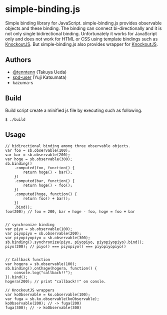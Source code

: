 simple-binding.js
=================

Simple binding library for JavaScript.
simple-binding.js provides observable objects and these binding.
The binding can connect bi-directionally and it is not only single bidirectional binding. 
Unfortunately it works for JavaScript only and does not work for HTML or CSS using template bindings such as [KnockoutJS](http://knockoutjs.com/).
But simple-binding.js also provides wrapper for [KnockoutJS](http://knockoutjs.com/).

Authors
-------------
* [@tenntenn](https://twitter.com/tenntenn) (Takuya Ueda)
* [spd-user](http://github.com/spd-user/) (Yuji Katsumata)
* kazuma-s

Build
-------------

Build script create a minified js file by executing such as following.

    $ ./build


Usage
-------------

    // bidirectional binding among three observable objects.
    var foo = sb.observable(100);
    var bar = sb.observable(200);
    var hoge = sb.observable(300);
    sb.binding()
        .computed(foo, function() {
            return hoge() - bar();
        })
        .computed(bar, function() {
            return hoge() - foo();
        })
        .computed(hoge, function() {
            return foo() + bar();
        })
        .bind();
    foo(200); // foo = 200, bar = hoge - foo, hoge = foo + bar


    // synchronize binding
    var piyo = sb.observable(100);
    var piyopiyo = sb.observable(200);
    var piyopiyopiyo = sb.observable(300);
    sb.binding().synchronize(piyo, piyopiyo, piyopiyopiyo).bind();
    piyo(200); // piyo() === piyopiyo() === piyopiyopiyo()


    // Callback function
    var hogera = sb.observable(100);
    sb.binding().onChage(hogera, function() {
        console.log("callback!!");
    }).bind();
    hogera(200); // print "callback!!" on consle.

    // KnockoutJS wrappers
    var koObservable = ko.observable(100);
    var fuga = sb.ko.observable(koObservable); 
    koObservable(200); // -> fuga(200)
    fuga(300); // -> koObservable(300)
